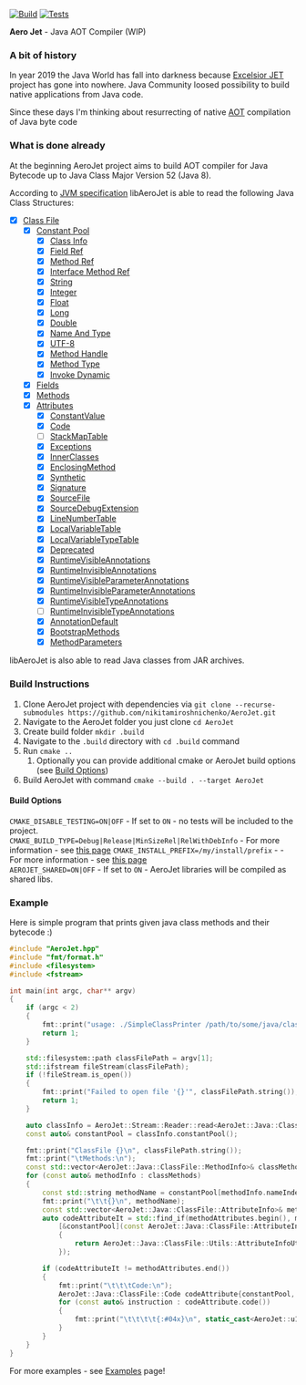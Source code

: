 [![Build](https://github.com/nikitamiroshnichenko/AeroJet/actions/workflows/c-cpp.yml/badge.svg)](https://github.com/nikitamiroshnichenko/AeroJet/actions/workflows/c-cpp.yml)
[![Tests](https://github.com/nikitamiroshnichenko/AeroJet/actions/workflows/run-tests.yml/badge.svg)](https://github.com/nikitamiroshnichenko/AeroJet/actions/workflows/run-tests.yml)

**Aero Jet** - Java AOT Compiler (WIP)

### A bit of history
In year 2019 the Java World has fall into darkness because 
[Excelsior JET](https://en.wikipedia.org/wiki/Excelsior_JET) project has gone 
into nowhere.
Java Community loosed possibility to build native applications from Java code.

Since these days I'm thinking about resurrecting of native 
[AOT](https://en.wikipedia.org/wiki/Ahead-of-time_compilation) 
compilation of Java byte  code

### What is done already
At the beginning AeroJet project aims to build AOT compiler for Java Bytecode up to Java Class Major Version 52 (Java 8).  

According to [JVM specification](https://docs.oracle.com/javase/specs/jvms/se8/html/index.html) libAeroJet is able 
to read the following Java Class Structures:

- [x] [Class File](https://docs.oracle.com/javase/specs/jvms/se8/html/jvms-4.html#jvms-4.1)
  - [x] [Constant Pool](https://docs.oracle.com/javase/specs/jvms/se8/html/jvms-4.html#jvms-4.4)
    - [x] [Class Info](https://docs.oracle.com/javase/specs/jvms/se8/html/jvms-4.html#jvms-4.4.1)
    - [x] [Field Ref](https://docs.oracle.com/javase/specs/jvms/se8/html/jvms-4.html#jvms-4.4.2)
    - [x] [Method Ref](https://docs.oracle.com/javase/specs/jvms/se8/html/jvms-4.html#jvms-4.4.2)
    - [x] [Interface Method Ref](https://docs.oracle.com/javase/specs/jvms/se8/html/jvms-4.html#jvms-4.4.2)
    - [x] [String](https://docs.oracle.com/javase/specs/jvms/se8/html/jvms-4.html#jvms-4.4.3)
    - [x] [Integer](https://docs.oracle.com/javase/specs/jvms/se8/html/jvms-4.html#jvms-4.4.4)
    - [x] [Float](https://docs.oracle.com/javase/specs/jvms/se8/html/jvms-4.html#jvms-4.4.4)
    - [x] [Long](https://docs.oracle.com/javase/specs/jvms/se8/html/jvms-4.html#jvms-4.4.5)
    - [x] [Double](https://docs.oracle.com/javase/specs/jvms/se8/html/jvms-4.html#jvms-4.4.5)
    - [x] [Name And Type](https://docs.oracle.com/javase/specs/jvms/se8/html/jvms-4.html#jvms-4.4.6)
    - [x] [UTF-8](https://docs.oracle.com/javase/specs/jvms/se8/html/jvms-4.html#jvms-4.4.7)
    - [x] [Method Handle](https://docs.oracle.com/javase/specs/jvms/se8/html/jvms-4.html#jvms-4.4.8)
    - [x] [Method Type](https://docs.oracle.com/javase/specs/jvms/se8/html/jvms-4.html#jvms-4.4.9)
    - [x] [Invoke Dynamic](https://docs.oracle.com/javase/specs/jvms/se8/html/jvms-4.html#jvms-4.4.10)
  - [x] [Fields](https://docs.oracle.com/javase/specs/jvms/se8/html/jvms-4.html#jvms-4.5)
  - [x] [Methods](https://docs.oracle.com/javase/specs/jvms/se8/html/jvms-4.html#jvms-4.6)
  - [x] [Attributes](https://docs.oracle.com/javase/specs/jvms/se8/html/jvms-4.html#jvms-4.7)
    - [x] [ConstantValue](https://docs.oracle.com/javase/specs/jvms/se8/html/jvms-4.html#jvms-4.7.2)
    - [x] [Code](https://docs.oracle.com/javase/specs/jvms/se8/html/jvms-4.html#jvms-4.7.3)
    - [ ] [StackMapTable](https://docs.oracle.com/javase/specs/jvms/se8/html/jvms-4.html#jvms-4.7.4)
    - [x] [Exceptions](https://docs.oracle.com/javase/specs/jvms/se8/html/jvms-4.html#jvms-4.7.5)
    - [x] [InnerClasses](https://docs.oracle.com/javase/specs/jvms/se8/html/jvms-4.html#jvms-4.7.6)
    - [x] [EnclosingMethod](https://docs.oracle.com/javase/specs/jvms/se8/html/jvms-4.html#jvms-4.7.7)
    - [x] [Synthetic](https://docs.oracle.com/javase/specs/jvms/se8/html/jvms-4.html#jvms-4.7.8)
    - [x] [Signature](https://docs.oracle.com/javase/specs/jvms/se8/html/jvms-4.html#jvms-4.7.9)
    - [x] [SourceFile](https://docs.oracle.com/javase/specs/jvms/se8/html/jvms-4.html#jvms-4.7.10)
    - [x] [SourceDebugExtension](https://docs.oracle.com/javase/specs/jvms/se8/html/jvms-4.html#jvms-4.7.11)
    - [x] [LineNumberTable](https://docs.oracle.com/javase/specs/jvms/se8/html/jvms-4.html#jvms-4.7.12)
    - [x] [LocalVariableTable](https://docs.oracle.com/javase/specs/jvms/se8/html/jvms-4.html#jvms-4.7.13)
    - [x] [LocalVariableTypeTable](https://docs.oracle.com/javase/specs/jvms/se8/html/jvms-4.html#jvms-4.7.14)
    - [x] [Deprecated](https://docs.oracle.com/javase/specs/jvms/se8/html/jvms-4.html#jvms-4.7.15)
    - [x] [RuntimeVisibleAnnotations](https://docs.oracle.com/javase/specs/jvms/se8/html/jvms-4.html#jvms-4.7.16)
    - [x] [RuntimeInvisibleAnnotations](https://docs.oracle.com/javase/specs/jvms/se8/html/jvms-4.html#jvms-4.7.17)
    - [x] [RuntimeVisibleParameterAnnotations](https://docs.oracle.com/javase/specs/jvms/se8/html/jvms-4.html#jvms-4.7.18)
    - [x] [RuntimeInvisibleParameterAnnotations](https://docs.oracle.com/javase/specs/jvms/se8/html/jvms-4.html#jvms-4.7.19)
    - [x] [RuntimeVisibleTypeAnnotations](https://docs.oracle.com/javase/specs/jvms/se8/html/jvms-4.html#jvms-4.7.20)
    - [ ] [RuntimeInvisibleTypeAnnotations](https://docs.oracle.com/javase/specs/jvms/se8/html/jvms-4.html#jvms-4.7.21)
    - [x] [AnnotationDefault](https://docs.oracle.com/javase/specs/jvms/se8/html/jvms-4.html#jvms-4.7.22)
    - [x] [BootstrapMethods](https://docs.oracle.com/javase/specs/jvms/se8/html/jvms-4.html#jvms-4.7.23)
    - [x] [MethodParameters](https://docs.oracle.com/javase/specs/jvms/se8/html/jvms-4.html#jvms-4.7.24)

libAeroJet is also able to read Java classes from JAR archives.

### Build Instructions
1. Clone AeroJet project with dependencies via `git clone --recurse-submodules https://github.com/nikitamiroshnichenko/AeroJet.git`
2. Navigate to the AeroJet folder you just clone `cd AeroJet`
3. Create build folder `mkdir .build`
4. Navigate to the `.build` directory with `cd .build` command
5. Run `cmake ..`
   1. Optionally you can provide additional cmake or AeroJet build options (see [Build Options](#build-options))
6. Build AeroJet with command `cmake --build . --target AeroJet`
    
#### Build Options
`CMAKE_DISABLE_TESTING=ON|OFF` - If set to `ON` - no tests will be included to the project.  
`CMAKE_BUILD_TYPE=Debug|Release|MinSizeRel|RelWithDebInfo` - For more information - see [this page](https://cmake.org/cmake/help/latest/variable/CMAKE_BUILD_TYPE.html)
`CMAKE_INSTALL_PREFIX=/my/install/prefix` - - For more information - see [this page](https://cmake.org/cmake/help/latest/variable/CMAKE_INSTALL_PREFIX.html)  
`AEROJET_SHARED=ON|OFF` - If set to `ON` - AeroJet libraries will be compiled as shared libs.

### Example
Here is simple program that prints given java class methods and their bytecode :)

```cpp
#include "AeroJet.hpp"
#include "fmt/format.h"
#include <filesystem>
#include <fstream>

int main(int argc, char** argv)
{
    if (argc < 2)
    {
        fmt::print("usage: ./SimpleClassPrinter /path/to/some/java/class");
        return 1;
    }

    std::filesystem::path classFilePath = argv[1];
    std::ifstream fileStream(classFilePath);
    if (!fileStream.is_open())
    {
        fmt::print("Failed to open file '{}'", classFilePath.string());
        return 1;
    }

    auto classInfo = AeroJet::Stream::Reader::read<AeroJet::Java::ClassFile::ClassInfo>(fileStream, AeroJet::Stream::ByteOrder::INVERSE);
    const auto& constantPool = classInfo.constantPool();

    fmt::print("ClassFile {}\n", classFilePath.string());
    fmt::print("\tMethods:\n");
    const std::vector<AeroJet::Java::ClassFile::MethodInfo>& classMethods = classInfo.methods();
    for (const auto& methodInfo : classMethods)
    {
        const std::string methodName = constantPool[methodInfo.nameIndex()].as<AeroJet::Java::ClassFile::ConstantPoolInfoUtf8>().asString();
        fmt::print("\t\t{}\n", methodName);
        const std::vector<AeroJet::Java::ClassFile::AttributeInfo>& methodAttributes = methodInfo.attributes();
        auto codeAttributeIt = std::find_if(methodAttributes.begin(), methodAttributes.end(),
            [&constantPool](const AeroJet::Java::ClassFile::AttributeInfo& attributeInfo)
            {
                return AeroJet::Java::ClassFile::Utils::AttributeInfoUtils::extractName(constantPool, attributeInfo) == AeroJet::Java::ClassFile::Code::CODE_ATTRIBUTE_NAME;
            });

        if (codeAttributeIt != methodAttributes.end())
        {
            fmt::print("\t\t\tCode:\n");
            AeroJet::Java::ClassFile::Code codeAttribute{constantPool, *codeAttributeIt};
            for (const auto& instruction : codeAttribute.code())
            {
                fmt::print("\t\t\t\t{:#04x}\n", static_cast<AeroJet::u1>(instruction.opCode()));
            }
        }
    }
}
```

For more examples - see [Examples](https://github.com/nikitamiroshnichenko/AeroJet/tree/master/Source/Examples) page!

